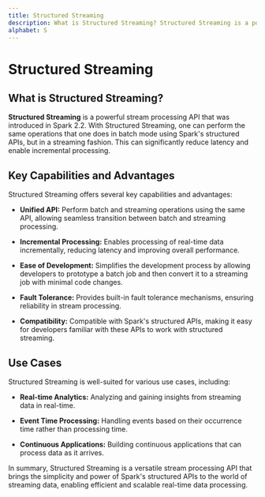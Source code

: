 ```yaml
---
title: Structured Streaming
description: What is Structured Streaming? Structured Streaming is a powerful stream processing API that was introduced in Spark 2.2. With Structured Streaming, one can perform the same operations that one does in batch mode using Spark's structured APIs, but in a streaming fashion. This can significantly reduce latency and enable incremental processing.
alphabet: S
---
```


# Structured Streaming

## What is Structured Streaming?

**Structured Streaming** is a powerful stream processing API that was introduced in Spark 2.2. With Structured Streaming, one can perform the same operations that one does in batch mode using Spark's structured APIs, but in a streaming fashion. This can significantly reduce latency and enable incremental processing.

## Key Capabilities and Advantages

Structured Streaming offers several key capabilities and advantages:

- **Unified API:** Perform batch and streaming operations using the same API, allowing seamless transition between batch and streaming processing.

- **Incremental Processing:** Enables processing of real-time data incrementally, reducing latency and improving overall performance.

- **Ease of Development:** Simplifies the development process by allowing developers to prototype a batch job and then convert it to a streaming job with minimal code changes.

- **Fault Tolerance:** Provides built-in fault tolerance mechanisms, ensuring reliability in stream processing.

- **Compatibility:** Compatible with Spark's structured APIs, making it easy for developers familiar with these APIs to work with structured streaming.

## Use Cases

Structured Streaming is well-suited for various use cases, including:

- **Real-time Analytics:** Analyzing and gaining insights from streaming data in real-time.

- **Event Time Processing:** Handling events based on their occurrence time rather than processing time.

- **Continuous Applications:** Building continuous applications that can process data as it arrives.

In summary, Structured Streaming is a versatile stream processing API that brings the simplicity and power of Spark's structured APIs to the world of streaming data, enabling efficient and scalable real-time data processing.
